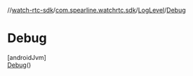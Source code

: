//[watch-rtc-sdk](../../../../index.md)/[com.spearline.watchrtc.sdk](../../index.md)/[LogLevel](../index.md)/[Debug](index.md)

# Debug

[androidJvm]\
[Debug](index.md)()
